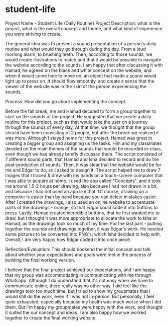 # student-life

Project Name - Student Life (Daily Routine)
Project Description: what is the project, what is the overall concept and theme, and what kind of experience you were striving to create.

  The general idea was to present a sound presentation of a person's daily routine and what would they go through during the day. From a loud morning alarm, to brushing teeth. Then, according to those sounds, we would create illustrations to match and that it would be possible to navigate the website according to the sounds. I am happy that after discussing it with Hamad, he agreed on the black and white concept on the website, and when it would come time to move on, an object that made a sound would light up to press on. It should flow smoothly, and create a sense that the viewer of the website was in the skin of the person experiencing the sounds.
  
Process: How did you go about implementing the concept.

  Before the fall break, me and Hamad decided to form a group together to start on the sounds of the project. He suggested that we create a daily routine for this project, such as that would take the user on a journey through the sounds of every day. At that time, we thought that the group should have been consisting of 2 people, but after the break we realized it was more. Although I stayed home for this project, Hamad was great in creating a bigger group and assigning us the tasks. 
  Him and my classmates decided on the main themes of the sounds that would be recorded in-class, even though we had already briefly discussed them. The script consisted of 7 different sound parts, that Hamad and Isha decided to record and do the post-production of sounds. Then, it was clear that the website would be for me and Edgar to do, so I asked to design it. The script helped me to draw 7 images that I traced & drew with my hands on a touch-screen computer that I was able to acquire at home. I used the app called "Concepts", and it took me around 1.5-2 hours per drawing, also because I had not drawn in a bit, and because I had not used an app like that. Of course, drawing on a computer is easier than by hand because you can delete mistakes easier. After I created the drawings, I also used an online website to accentuate parts of the drawings - orange, so that Edgar could code it into buttons to press. Lastly, Hamad created incredible buttons, that he first wanted me to draw, but I thought it was more appropriate to allocate the work to Isha or Hamad, as the drawings took so much of my time.
  For the last part - putting together the sounds and drawings together, it was Edgar's work. He needed some pictures to be converted into PNG's, which Isha decided to help with. Overall, I am very happy how Edgar coded it into once piece.
  
Reflection/Evaluation: This should bookend the initial concept and talk about whether your expectations and goals were met in the process of building the final working version.

  I believe that the final project achieved our expectations, and I am happy that my group was accommodating in communicating with me through Whatsapp. Although I do understand that it's not easy when we have to communicate online, there really was no other way. I did feel like the drawings took too much time, but I tried to show my groupmates that I would still do the work, even if I was not in-person. But personally, I feel quite exhausted, especially because my health was much worse when I did them. But I'm happy my groupmates were happy with the work, and thought it suited the our concept and ideas. I am also happy how we worked together to create the final working website. 
